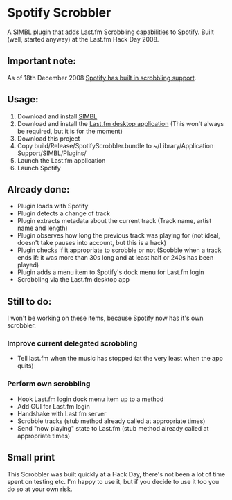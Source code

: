 # Spotify Scrobbler

A SIMBL plugin that adds Last.fm Scrobbling capabilities to Spotify.
Built (well, started anyway) at the Last.fm Hack Day 2008.

## Important note:

As of 18th December 2008 [Spotify has built in scrobbling support](http://www.spotify.com/blog/archives/2008/12/18/spotify-scrobbles/).

## Usage:

1. Download and install [SIMBL](http://www.culater.net/software/SIMBL/SIMBL.php)
2. Download and install the [Last.fm desktop application](http://www.last.fm/download) (This won't always be required, but it is for the moment)
3. Download this project
4. Copy build/Release/SpotifyScrobbler.bundle to ~/Library/Application Support/SIMBL/Plugins/
5. Launch the Last.fm application
6. Launch Spotify

## Already done:

* Plugin loads with Spotify
* Plugin detects a change of track
* Plugin extracts metadata about the current track (Track name, artist name and length)
* Plugin observes how long the previous track was playing for (not ideal, doesn't take pauses into account, but this is a hack)
* Plugin checks if it appropriate to scrobble or not (Scobble when a track ends if: it was more than 30s long and at least half or 240s has been played)
* Plugin adds a menu item to Spotify's dock menu for Last.fm login
* Scrobbling via the Last.fm desktop app

## Still to do:

I won't be working on these items, because Spotify now has it's own scrobbler.

### Improve current delegated scrobbling

* Tell last.fm when the music has stopped (at the very least when the app quits)

### Perform own scrobbling

* Hook Last.fm login dock menu item up to a method
* Add GUI for Last.fm login
* Handshake with Last.fm server
* Scrobble tracks (stub method already called at appropriate times)
* Send "now playing" state to Last.fm (stub method already called at appropriate times)

## Small print ##

This Scrobbler was built quickly at a Hack Day, there's not been a lot of time spent on testing etc. I'm happy to use it, but if you decide to use it too you do so at your own risk.

